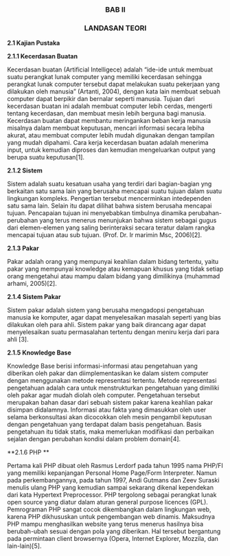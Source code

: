 <h3 align="center">BAB II</h3>


<h3 align="center">LANDASAN TEORI</h3>


**2.1 Kajian Pustaka**

**2.1.1 Kecerdasan Buatan**

Kecerdasan buatan (Artificial Intelligece) adalah “ide-ide untuk membuat suatu perangkat lunak computer yang memiliki kecerdasan sehingga perangkat lunak computer tersebut dapat melakukan suatu pekerjaan yang dilakukan oleh manusia” (Artanti, 2004), dengan kata lain membuat sebuah computer dapat berpikir dan bernalar seperti manusia. Tujuan dari kecerdasan buatan ini adalah membuat computer lebih cerdas, mengerti tentang kecerdasan, dan membuat mesin lebih berguna bagi manusia. Kecerdasan buatan dapat membantu meringankan beban kerja manusia misalnya dalam membuat keputusan, mencari informasi secara lebiha akurat, atau membuat computer lebih mudah digunakan dengan tampilan yang mudah dipahami. Cara kerja kecerdasan buatan adalah menerima input, untuk kemudian diproses dan kemudian mengeluarkan output yang berupa suatu keputusan[1].

**2.1.2 Sistem**

Sistem adalah suatu kesatuan usaha yang terdiri dari bagian-bagian yng berkaitan satu sama lain yang berusaha mencapai suatu tujuan dalam suatu lingkungan kompleks. Pengertian tersebut mencerminkan intedependen satu sama lain. Selain itu dapat dilihat bahwa sistem berusaha mencapai tujuan. Pencapaian tujuan ini menyebabkan timbulnya dinamika perubahan-perubahan yang terus menerus menunjukan bahwa sistem sebagai gugus dari elemen-elemen yang saling berinteraksi secara teratur dalam rangka mencapai tujuan atau sub tujuan. (Prof. Dr. Ir marimin Msc, 2006)[2].

**2.1.3 Pakar**

Pakar adalah orang yang mempunyai keahlian dalam bidang tertentu, yaitu pakar yang mempunyai knowledge atau kemapuan khusus yang tidak setiap orang mengetahui atau mampu dalam bidang yang dimilikinya (muhammad arhami, 2005)[2].

**2.1.4 Sistem Pakar**

Sistem pakar adalah sistem yang berusaha mengadopsi pengetahuan manusia ke komputer, agar dapat menyelesaikan masalah seperti yang bias dilakukan oleh para ahli. Sistem pakar yang baik dirancang agar dapat menyelesaikan suatu permasalahan tertentu dengan meniru kerja dari para ahli [3].

**2.1.5 Knowledge Base**

Knowledge Base berisi informasi-informasi atau pengetahuan yang diberikan oleh pakar dan diimplementasikan ke dalam sistem computer dengan menggunakan metode representasi tertentu. Metode representasi pengetahuan adalah cara untuk menstrukturkan pengetahuan yang dimiliki oleh pakar agar mudah diolah oleh computer. Pengetahuan tersebut merupakan bahan dasar dari sebuah sistem pakar karena keahlian pakar disimpan didalamnya. Informasi atau
fakta yang dimasukkan oleh user selama berkonsultasi akan dicocokkan oleh mesin pengambil keputusan dengan pengetahuan yang terdapat dalam basis pengetahuan. Basis pengetahuan itu tidak statis, maka memerlukan modifikasi dan perbaikan sejalan dengan perubahan kondisi dalam problem domain[4].


**2.1.6 PHP **

Pertama kali PHP dibuat oleh Rasmus Lerdorf pada tahun 1995 nama PHP/FI yang memiliki kepanjangan Personal Home Page/Form Interpreter. Namun pada perkembangannya, pada tahun 1997, Andi Gutmans dan Zeev Suraski menulis ulang PHP yang kemudian sampai sekarang dikenal kependekan dari kata Hypertext Preprocessor. PHP tergolong sebagai perangkat lunak open source yang diatur dalam aturan general purpose licences (GPL).
Pemrograman PHP sangat cocok dikembangkan dalam lingkungan web, karena PHP dikhususkan untuk pengembangan web dinamis. Maksudnya PHP mampu menghasilkan website yang terus menerus hasilnya bisa berubah-ubah sesuai dengan pola yang diberikan. Hal tersebut bergantung pada permintaan client browsernya (Opera, Internet Explorer, Mozzila, dan lain-lain)[5].

